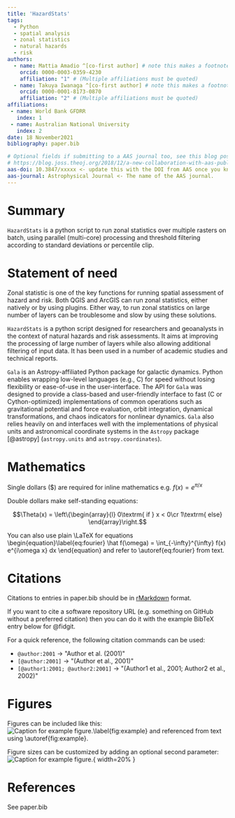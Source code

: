 ```yaml
---
title: 'HazardStats'
tags:
  - Python
  - spatial analysis
  - zonal statistics
  - natural hazards
  - risk
authors:
  - name: Mattia Amadio ^[co-first author] # note this makes a footnote saying 'co-first author'
    orcid: 0000-0003-0359-4230
    affiliation: "1" # (Multiple affiliations must be quoted)
  - name: Takuya Iwanaga ^[co-first author] # note this makes a footnote saying 'co-first author'
    orcid: 0000-0001-8173-0870
    affiliation: "2" # (Multiple affiliations must be quoted)
affiliations:
 - name: World Bank GFDRR
   index: 1
 - name: Australian National University
   index: 2
date: 18 November2021
bibliography: paper.bib

# Optional fields if submitting to a AAS journal too, see this blog post:
# https://blog.joss.theoj.org/2018/12/a-new-collaboration-with-aas-publishing
aas-doi: 10.3847/xxxxx <- update this with the DOI from AAS once you know it.
aas-journal: Astrophysical Journal <- The name of the AAS journal.
---
```


# Summary

`HazardStats` is a python script to run zonal statistics over multiple rasters
on batch, using parallel (multi-core) processing and threshold filtering according
to standard deviations or percentile clip.

# Statement of need
Zonal statistic is one of the key functions for running spatial assessment of
hazard and risk. Both QGIS and ArcGIS can run zonal statistics, either natively
or by using plugins. Either way, to run zonal statistics on large number of layers
can be troublesome and slow by using these solutions.

`HazardStats` is a python script designed for researchers and geoanalysts
in the context of natural hazards and risk assessments.
It aims at improving the processing of large number of layers while also allowing
additional filtering of input data.
It has been used in a number of academic studies and technical reports.


`Gala` is an Astropy-affiliated Python package for galactic dynamics. Python
enables wrapping low-level languages (e.g., C) for speed without losing
flexibility or ease-of-use in the user-interface. The API for `Gala` was
designed to provide a class-based and user-friendly interface to fast (C or
Cython-optimized) implementations of common operations such as gravitational
potential and force evaluation, orbit integration, dynamical transformations,
and chaos indicators for nonlinear dynamics. `Gala` also relies heavily on and
interfaces well with the implementations of physical units and astronomical
coordinate systems in the `Astropy` package [@astropy] (`astropy.units` and
`astropy.coordinates`).

# Mathematics

Single dollars ($) are required for inline mathematics e.g. $f(x) = e^{\pi/x}$

Double dollars make self-standing equations:

$$\Theta(x) = \left\{\begin{array}{l}
0\textrm{ if } x < 0\cr
1\textrm{ else}
\end{array}\right.$$

You can also use plain \LaTeX for equations
\begin{equation}\label{eq:fourier}
\hat f(\omega) = \int_{-\infty}^{\infty} f(x) e^{i\omega x} dx
\end{equation}
and refer to \autoref{eq:fourier} from text.

# Citations

Citations to entries in paper.bib should be in
[rMarkdown](http://rmarkdown.rstudio.com/authoring_bibliographies_and_citations.html)
format.

If you want to cite a software repository URL (e.g. something on GitHub without a preferred
citation) then you can do it with the example BibTeX entry below for @fidgit.

For a quick reference, the following citation commands can be used:
- `@author:2001`  ->  "Author et al. (2001)"
- `[@author:2001]` -> "(Author et al., 2001)"
- `[@author1:2001; @author2:2001]` -> "(Author1 et al., 2001; Author2 et al., 2002)"

# Figures

Figures can be included like this:
![Caption for example figure.\label{fig:example}](figure.png)
and referenced from text using \autoref{fig:example}.

Figure sizes can be customized by adding an optional second parameter:
![Caption for example figure.](figure.png){ width=20% }

# References

See paper.bib
